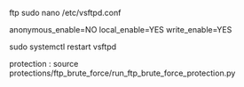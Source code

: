 ftp sudo nano /etc/vsftpd.conf

anonymous_enable=NO
local_enable=YES
write_enable=YES


sudo systemctl restart vsftpd

protection : 
source protections/ftp_brute_force/run_ftp_brute_force_protection.py
